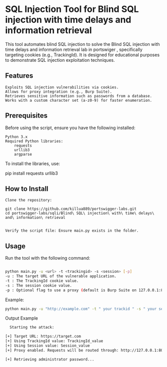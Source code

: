 # SQL Injection Tool for Blind SQL injection with time delays and information retrieval

This tool automates blind SQL injection to solve the  Blind SQL injection with time delays and information retrieval lab in portswiger , specifically targeting cookies (e.g., TrackingId). It is designed for educational purposes to demonstrate SQL injection exploitation techniques.
## Features

    Exploits SQL injection vulnerabilities via cookies.
    Allows for proxy integration (e.g., Burp Suite).
    Retrieves sensitive information such as passwords from a database.
    Works with a custom character set (a-z0-9) for faster enumeration.

## Prerequisites

Before using the script, ensure you have the following installed:

    Python 3.x
    Required Python libraries:
        requests
        urllib3
        argparse

To install the libraries, use:

pip install requests urllib3

## How to Install

    Clone the repository:

    git clone https://github.com/killua889/portswigger-labs.git
    cd portswigger-labs/sqli/Blind\ SQL\ injection\ with\ time\ delays\ and\ information\ retrieval


    Verify the script file: Ensure main.py exists in the folder.

## Usage

Run the tool with the following command:
  ```bash

python main.py -u <url> -t <trackingid> -s <session> [-p]
-u : The target URL of the vulnerable application.
-t : The TrackingId cookie value.
-s : The session cookie value.
-p : Optional flag to use a proxy (default is Burp Suite on 127.0.0.1:8080).
  ```
Example:
  ```bash
python main.py -u "http://example.com" -t " your trackid " -s " your session " -p
  ```

Output Example
  ```bash
    Starting the attack:

[+] Target URL: https://target.com
[+] Using TrackingId value: TrackingId_value
[+] Using Session value: Session_value
[+] Proxy enabled. Requests will be routed through: http://127.0.0.1:8080

[+] Retrieving administrator password...
  ```